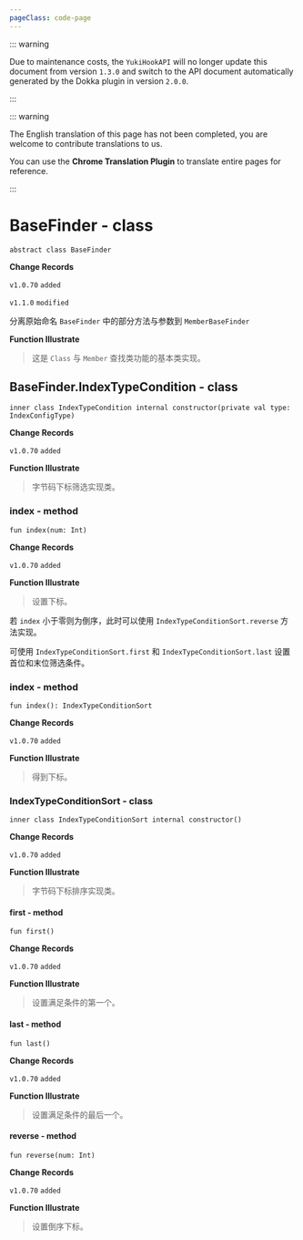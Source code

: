 ```yaml
---
pageClass: code-page
---
```


::: warning

Due to maintenance costs, the `YukiHookAPI` will no longer update this document from version `1.3.0` and switch to the API document automatically generated by the Dokka plugin in version `2.0.0`.

:::

::: warning

The English translation of this page has not been completed, you are welcome to contribute translations to us.

You can use the **Chrome Translation Plugin** to translate entire pages for reference.

:::

# BaseFinder <span class="symbol">- class</span>

```kotlin:no-line-numbers
abstract class BaseFinder
```

**Change Records**

`v1.0.70` `added`

`v1.1.0` `modified`

分离原始命名 `BaseFinder` 中的部分方法与参数到 `MemberBaseFinder`

**Function Illustrate**

> 这是 `Class` 与 `Member` 查找类功能的基本类实现。

## BaseFinder.IndexTypeCondition <span class="symbol">- class</span>

```kotlin:no-line-numbers
inner class IndexTypeCondition internal constructor(private val type: IndexConfigType)
```

**Change Records**

`v1.0.70` `added`

**Function Illustrate**

> 字节码下标筛选实现类。

### index <span class="symbol">- method</span>

```kotlin:no-line-numbers
fun index(num: Int)
```

**Change Records**

`v1.0.70` `added`

**Function Illustrate**

> 设置下标。

若 `index` 小于零则为倒序，此时可以使用 `IndexTypeConditionSort.reverse` 方法实现。

可使用 `IndexTypeConditionSort.first` 和 `IndexTypeConditionSort.last` 设置首位和末位筛选条件。

### index <span class="symbol">- method</span>

```kotlin:no-line-numbers
fun index(): IndexTypeConditionSort
```

**Change Records**

`v1.0.70` `added`

**Function Illustrate**

> 得到下标。

### IndexTypeConditionSort <span class="symbol">- class</span>

```kotlin:no-line-numbers
inner class IndexTypeConditionSort internal constructor()
```

**Change Records**

`v1.0.70` `added`

**Function Illustrate**

> 字节码下标排序实现类。

#### first <span class="symbol">- method</span>

```kotlin:no-line-numbers
fun first()
```

**Change Records**

`v1.0.70` `added`

**Function Illustrate**

> 设置满足条件的第一个。

#### last <span class="symbol">- method</span>

```kotlin:no-line-numbers
fun last()
```

**Change Records**

`v1.0.70` `added`

**Function Illustrate**

> 设置满足条件的最后一个。

#### reverse <span class="symbol">- method</span>

```kotlin:no-line-numbers
fun reverse(num: Int)
```

**Change Records**

`v1.0.70` `added`

**Function Illustrate**

> 设置倒序下标。